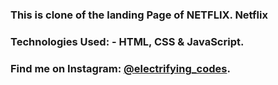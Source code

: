 ### This is clone of the landing Page of NETFLIX. Netflix

### Technologies Used: - HTML, CSS & JavaScript.

### Find me on Instagram: [@electrifying_codes][instagram].

[instagram]: https://www.instagram.com/electrifying_codes

